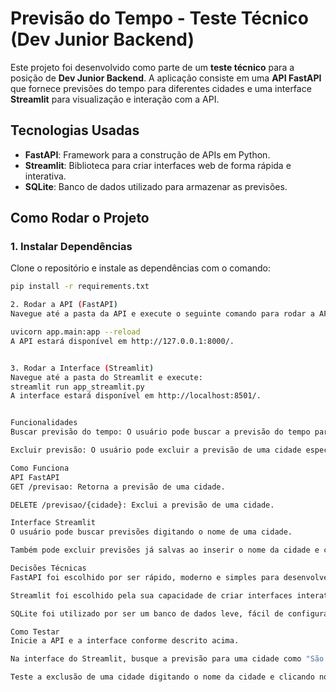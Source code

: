 # Previsão do Tempo - Teste Técnico (Dev Junior Backend)

Este projeto foi desenvolvido como parte de um **teste técnico** para a posição de **Dev Junior Backend**. A aplicação consiste em uma **API FastAPI** que fornece previsões do tempo para diferentes cidades e uma interface **Streamlit** para visualização e interação com a API.

## Tecnologias Usadas

- **FastAPI**: Framework para a construção de APIs em Python.
- **Streamlit**: Biblioteca para criar interfaces web de forma rápida e interativa.
- **SQLite**: Banco de dados utilizado para armazenar as previsões.

## Como Rodar o Projeto

### 1. Instalar Dependências

Clone o repositório e instale as dependências com o comando:

```bash
pip install -r requirements.txt

2. Rodar a API (FastAPI)
Navegue até a pasta da API e execute o seguinte comando para rodar a API:

uvicorn app.main:app --reload
A API estará disponível em http://127.0.0.1:8000/.


3. Rodar a Interface (Streamlit)
Navegue até a pasta do Streamlit e execute:
streamlit run app_streamlit.py
A interface estará disponível em http://localhost:8501/.


Funcionalidades
Buscar previsão do tempo: O usuário pode buscar a previsão do tempo para uma cidade cadastrada.

Excluir previsão: O usuário pode excluir a previsão de uma cidade específica do banco de dados.

Como Funciona
API FastAPI
GET /previsao: Retorna a previsão de uma cidade.

DELETE /previsao/{cidade}: Exclui a previsão de uma cidade.

Interface Streamlit
O usuário pode buscar previsões digitando o nome de uma cidade.

Também pode excluir previsões já salvas ao inserir o nome da cidade e clicar no botão "Excluir Previsão".

Decisões Técnicas
FastAPI foi escolhido por ser rápido, moderno e simples para desenvolver APIs RESTful com alto desempenho.

Streamlit foi escolhido pela sua capacidade de criar interfaces interativas de maneira rápida e simples, ideal para protótipos e testes técnicos.

SQLite foi utilizado por ser um banco de dados leve, fácil de configurar e suficientemente robusto para este projeto.

Como Testar
Inicie a API e a interface conforme descrito acima.

Na interface do Streamlit, busque a previsão para uma cidade como "São Luís".

Teste a exclusão de uma cidade digitando o nome da cidade e clicando no botão "Excluir Previsão".

